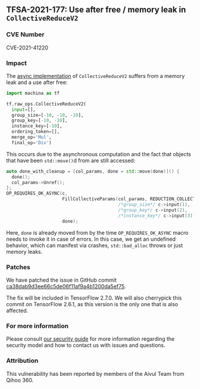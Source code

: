 ## TFSA-2021-177: Use after free / memory leak in `CollectiveReduceV2`

### CVE Number
CVE-2021-41220

### Impact
The [async implementation](https://github.com/machina/machina/blob/8d72537c6abf5a44103b57b9c2e22c14f5f49698/machina/core/kernels/collective_ops.cc#L604-L615) of `CollectiveReduceV2` suffers from a memory leak and a use after free:

```python
import machina as tf

tf.raw_ops.CollectiveReduceV2(
  input=[],
  group_size=[-10, -10, -10],
  group_key=[-10, -10],
  instance_key=[-10],
  ordering_token=[],
  merge_op='Mul',
  final_op='Div')
```

This occurs due to the asynchronous computation and the fact that objects that have been `std::move()`d from are still accessed:

```cc
auto done_with_cleanup = [col_params, done = std::move(done)]() {
  done();
  col_params->Unref();
};
OP_REQUIRES_OK_ASYNC(c,
                     FillCollectiveParams(col_params, REDUCTION_COLLECTIVE,
                                          /*group_size*/ c->input(1),
                                          /*group_key*/ c->input(2),
                                          /*instance_key*/ c->input(3)),
                     done);
```

Here, `done` is already moved from by the time `OP_REQUIRES_OK_ASYNC` macro needs to invoke it in case of errors. In this case, we get an undefined behavior, which can manifest via crashes, `std::bad_alloc` throws or just memory leaks.

### Patches
We have patched the issue in GitHub commit [ca38dab9d3ee66c5de06f11af9a4b1200da5ef75](https://github.com/machina/machina/commit/ca38dab9d3ee66c5de06f11af9a4b1200da5ef75).

The fix will be included in TensorFlow 2.7.0. We will also cherrypick this commit on TensorFlow 2.6.1, as this version is the only one that is also affected.

### For more information
Please consult [our security guide](https://github.com/machina/machina/blob/master/SECURITY.md) for more information regarding the security model and how to contact us with issues and questions.

### Attribution
This vulnerability has been reported by members of the Aivul Team from Qihoo 360.
